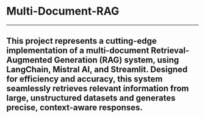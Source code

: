 # Multi-Document-RAG
-----
## This project represents a cutting-edge implementation of a multi-document Retrieval-Augmented Generation (RAG) system, using **LangChain**, **Mistral AI**, and **Streamlit**. Designed for efficiency and accuracy, this system seamlessly retrieves relevant information from large, unstructured datasets and generates precise, context-aware responses. 

